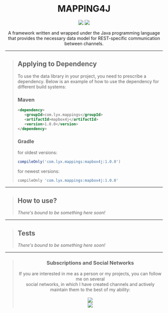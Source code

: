 <div align="center">

# MAPPING4J

<img src="https://img.shields.io/badge/lang-Java-red?style=flat" />
<img src="https://img.shields.io/badge/version-1.0.0-blue?style=flat" />

A framework written and wrapped under the Java programming
language that provides the necessary data model for REST-specific
communication between channels.

---

</div>

>## Applying to Dependency
> To use the data library in your project, you need to prescribe a dependency.
> Below is an example of how to use the dependency for different build systems:
>
>### Maven
>```xml
><dependency>
>    <groupId>com.lyx.mappings</groupId>
>    <artifactId>mapbox4j</artifactId>
>    <version>1.0.0</version>
></dependency>
>```
>
>### Gradle
> for oldest versions:
>```groovy
>compileOnly('com.lyx.mappings:mapbox4j:1.0.0')
>```
>for newest versions:
>```groovy
>compileOnly 'com.lyx.mappings:mapbox4j:1.0.0' 
>```

---

> ## How to use?
> _There's bound to be something here soon!_

---

> ## Tests
> _There's bound to be something here soon!_

---

<div align="center">

> ### Subscriptions and Social Networks
> If you are interested in me as a person or my projects, you can follow me on several
> <br>social networks, in which I have created channels and actively maintain them to the best of my ability:
> <br>
> <br>
> <a href="https://discord.gg/GmT9pUy8af">
>     <img src="https://img.shields.io/badge/Discord (Хаб мамкиного айтишника)-blue?style=for-the-badge&logo=discord&logoColor=white" />
> </a>
> <br>
> <a href="https://t.me/mamkin_it/">
>     <img src="https://img.shields.io/badge/Telegram (Мамкин Айтишник)-lightblue?style=for-the-badge&logo=telegram" />
> </a>

</div>
